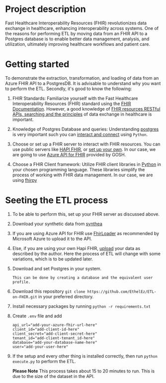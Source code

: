 # Project description
Fast Healthcare Interoperability Resources (FHIR) revolutionizes data exchange in healthcare, enhancing interoperability across systems. One of the reasons for performing ETL by moving data from an FHIR API to a Postgres database is to enable better data management, analysis, and utilization, ultimately improving healthcare workflows and patient care.

# Getting started
To demonstrate the extraction, transformation, and loading of data from an Azure FHIR API to a PostgresDB. It is advisable to understand why you want to perform the ETL. Secondly, it's good to know the following:
1. FHIR Standards:
Familiarize yourself with the Fast Healthcare Interoperability Resources (FHIR) standard using the [FHIR Documentation](https://fhir-ru.github.io/documentation.html). However, a good knowledge of [FHIR resources RESTful APIs, searching and the principles](https://fhir-ru.github.io/search.html) of data exchange in healthcare is important.

2. Knowledge of Postgres Database and queries:
Understanding [postgres](https://www.postgresql.org/docs/) is very important such you can [interact and connect](https://www.psycopg.org/docs/sql.html) using `Python`.
3. Choose or set up a FHIR server to interact with FHIR resources. You can use public servers like [HAPI FHIR](http://hapi.fhir.org/baseR4), or [set up your own](https://github.com/gosh-dre/ucl-fhir-hack/blob/master/docker-compose.yml). In our case, we are going to use [Azure API for FHIR](https://learn.microsoft.com/en-us/azure/healthcare-apis/fhir/) provided by GOSH.
4. Choose a FHIR Client framework:
Utilize FHIR client libraries in [Python](https://docs.smarthealthit.org/client-py/) in your chosen programming language. These libraries simplify the process of working with FHIR data management. In our case, we are using [fhirpy](https://github.com/beda-software/fhir-py#readme)

# Seeting the ETL process
1. To be able to perform this, set up your FHIR server as discussed above.
2. Download your synthetic data from [synthea](https://mitre.box.com/shared/static/ydmcj2kpwzoyt6zndx4yfz163hfvyhd0.zip)
3. If you are using Azure API for FHIR use [FhirLoader](https://github.com/hansenms/FhirLoader) as recommended by Microsoft Azure to upload it to the API.
4. Else, if you are using your own Hapi FHIR, [upload](https://rajvansia.com/synthea-hapi-fhir.html) your data as described by the author.
     Here the process of ETL will change with some variations, which is to be updated later.
5. Download and set Postgres in your system.
     ```
     This can be done by creating a database and the equivalent user profile.
     ```
7. Download this repository `git clone https://github.com/EthelEz/ETL-on-FHIR.git` in your preferred directory.
8. Install necessary packages by running `python -r requirements.txt`
9. Create `.env` file and add
     ```
     api_url="add-your-azure-fhir-url-here"
     client_id="add-client-id-here"
     client_secret="add-client-secret-here"
     tenant_id="add-client-tenant_id-here"
     database="add-your-database-name-here"
     user="add-your-user-here"
     ```
10. If the setup and every other thing is installed correctly, then run `python execute.py` to perform the ETL.
    
      **Please Note** This process takes about 15 to 20 minutes to run. This is due to the size of the dataset in the API.
